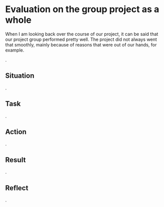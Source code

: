 # Evaluation on the group project as a whole

When I am looking back over the course of our project, it can be said that our project group performed pretty well. The project did not always went that smoothly, mainly because of reasons that were out of our hands, for example.

.

## Situation

.

## Task

.

## Action

.

## Result

.

## Reflect

.
